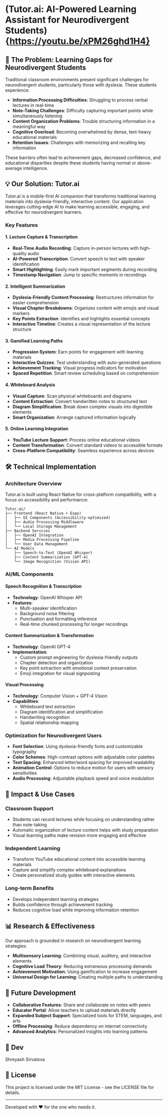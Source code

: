 # (Tutor.ai: AI-Powered Learning Assistant for Neurodivergent Students){https://youtu.be/xPM26ghd1H4}

## 🧠 The Problem: Learning Gaps for Neurodivergent Students

Traditional classroom environments present significant challenges for neurodivergent students, particularly those with dyslexia. These students experience:

- **Information Processing Difficulties**: Struggling to process verbal lectures in real-time
- **Note-Taking Challenges**: Difficulty capturing important points while simultaneously listening
- **Content Organization Problems**: Trouble structuring information in a meaningful way
- **Cognitive Overload**: Becoming overwhelmed by dense, text-heavy educational materials
- **Retention Issues**: Challenges with memorizing and recalling key information

These barriers often lead to achievement gaps, decreased confidence, and educational disparities despite these students having normal or above-average intelligence.

## 💡 Our Solution: Tutor.ai

Tutor.ai is a mobile-first AI companion that transforms traditional learning materials into dyslexia-friendly, interactive content. Our application leverages cutting-edge AI to make learning accessible, engaging, and effective for neurodivergent learners.

### Key Features

#### 1. Lecture Capture & Transcription
- **Real-Time Audio Recording**: Capture in-person lectures with high-quality audio
- **AI-Powered Transcription**: Convert speech to text with speaker identification
- **Smart Highlighting**: Easily mark important segments during recording
- **Timestamp Navigation**: Jump to specific moments in recordings

#### 2. Intelligent Summarization
- **Dyslexia-Friendly Content Processing**: Restructures information for easier comprehension
- **Visual Chapter Breakdowns**: Organizes content with emojis and visual markers
- **Key Points Extraction**: Identifies and highlights essential concepts
- **Interactive Timeline**: Creates a visual representation of the lecture structure

#### 3. Gamified Learning Paths
- **Progression System**: Earn points for engagement with learning materials
- **Interactive Quizzes**: Test understanding with auto-generated questions
- **Achievement Tracking**: Visual progress indicators for motivation
- **Spaced Repetition**: Smart review scheduling based on comprehension

#### 4. Whiteboard Analysis
- **Visual Capture**: Scan physical whiteboards and diagrams
- **Content Extraction**: Convert handwritten notes to structured text
- **Diagram Simplification**: Break down complex visuals into digestible elements
- **Smart Organization**: Arrange captured information logically

#### 5. Online Learning Integration
- **YouTube Lecture Support**: Process online educational videos
- **Content Transformation**: Convert standard videos to accessible formats
- **Cross-Platform Compatibility**: Seamless experience across devices

## 🛠️ Technical Implementation

### Architecture Overview

Tutor.ai is built using React Native for cross-platform compatibility, with a focus on accessibility and performance:

```
Tutor.ai/
├── Frontend (React Native + Expo)
│   ├── UI Components (Accessibility-optimized)
│   ├── Audio Processing Middleware
│   └── Local Storage Management
├── Backend Services
│   ├── OpenAI Integration
│   ├── Media Processing Pipeline
│   └── User Data Management
└── AI Models
    ├── Speech-to-Text (OpenAI Whisper)
    ├── Content Summarization (GPT-4)
    └── Image Recognition (Vision API)
```

### AI/ML Components

#### Speech Recognition & Transcription
- **Technology**: OpenAI Whisper API
- **Features**: 
  - Multi-speaker identification
  - Background noise filtering
  - Punctuation and formatting inference
  - Real-time chunked processing for longer recordings

#### Content Summarization & Transformation
- **Technology**: OpenAI GPT-4
- **Implementation**: 
  - Custom prompt engineering for dyslexia-friendly outputs
  - Chapter detection and organization
  - Key point extraction with emotional context preservation
  - Emoji integration for visual signposting

#### Visual Processing
- **Technology**: Computer Vision + GPT-4 Vision
- **Capabilities**:
  - Whiteboard text extraction
  - Diagram identification and simplification
  - Handwriting recognition
  - Spatial relationship mapping

### Optimization for Neurodivergent Users

- **Font Selection**: Using dyslexia-friendly fonts and customizable typography
- **Color Schemes**: High-contrast options with adjustable color palettes
- **Text Spacing**: Enhanced letter/word spacing for improved readability
- **Animation Control**: Options to reduce motion for users with sensory sensitivities
- **Audio Processing**: Adjustable playback speed and voice modulation

## 🚀 Impact & Use Cases

### Classroom Support
- Students can record lectures while focusing on understanding rather than note-taking
- Automatic organization of lecture content helps with study preparation
- Visual learning paths make revision more engaging and effective

### Independent Learning
- Transform YouTube educational content into accessible learning materials
- Capture and simplify complex whiteboard explanations
- Create personalized study guides with interactive elements

### Long-term Benefits
- Develops independent learning strategies
- Builds confidence through achievement tracking
- Reduces cognitive load while improving information retention

## 📊 Research & Effectiveness

Our approach is grounded in research on neurodivergent learning strategies:

- **Multisensory Learning**: Combining visual, auditory, and interactive elements
- **Cognitive Load Theory**: Reducing extraneous processing demands
- **Achievement Motivation**: Using gamification to increase engagement
- **Universal Design for Learning**: Creating multiple paths to understanding

## 🔮 Future Development

- **Collaborative Features**: Share and collaborate on notes with peers
- **Educator Portal**: Allow teachers to upload materials directly
- **Expanded Subject Support**: Specialized tools for STEM, languages, and arts
- **Offline Processing**: Reduce dependency on internet connectivity
- **Advanced Analytics**: Personalized insights into learning patterns

## 🤝 Dev

Shreyash Srivatsva

## 📄 License

This project is licensed under the MIT License - see the LICENSE file for details.

---

Developed with ❤️ for the one who needs it. 
